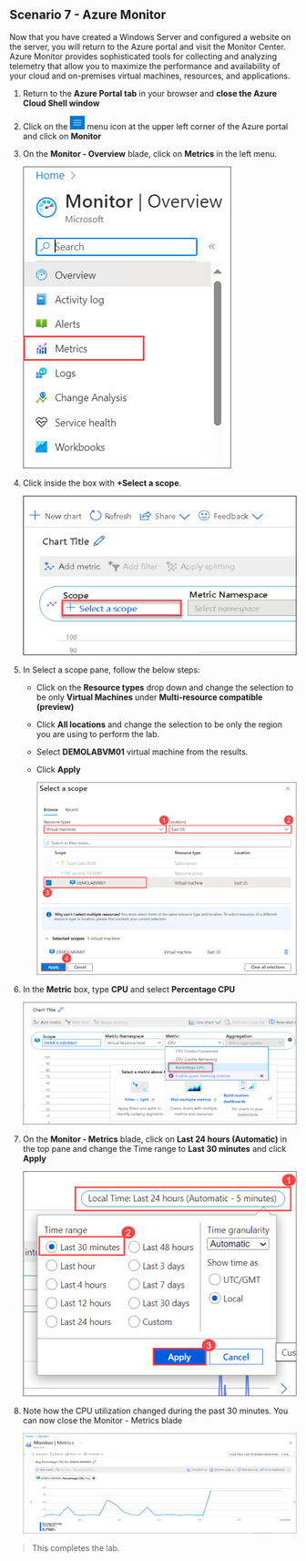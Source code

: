 ﻿## **Scenario 7 - Azure Monitor**
Now that you have created a Windows Server and configured a website on the server, you will return to the Azure portal and visit the Monitor Center. Azure Monitor provides sophisticated tools for collecting and analyzing telemetry that allow you to maximize the performance and availability of your cloud and on-premises virtual machines, resources, and applications.

1. Return to the **Azure Portal tab** in your browser and **close the Azure Cloud Shell window**

2. Click on the ![Azure Menu](images/Hamburger.jpg)  menu icon at the upper left corner of the Azure portal and click on **Monitor**

3. On the **Monitor - Overview** blade, click on **Metrics** in the left menu.

   ![](../instructions/images/lab6-image2.png)

4. Click inside the box with **+Select a scope**.

   ![Azure Monitor metric scope](images/adding-scope-metrics.png)

5. In Select a scope pane, follow the below steps:
 
   - Click on the **Resource types** drop down and change the selection to be only **Virtual Machines** under **Multi-resource compatible (preview)**

   - Click **All locations** and change the selection to be only the region you are using to perform the lab.
    
   - Select <copy>**DEMOLABVM01** </copy> virtual machine from the results.

   - Click **Apply**

     ![Azure Monitor metric adding scope](images/VMC-E7-S5.png) 

6. In the **Metric** box, type <copy>**CPU**</copy> and select **Percentage CPU**

    ![Azure Monitor metric cpu](images/cpu-metric.png)

7. On the **Monitor - Metrics** blade, click on **Last 24 hours (Automatic)** in the top pane and change the Time range to **Last 30 minutes** and click **Apply**

    ![](../instructions/images/lab6-image1.png)

8. Note how the CPU utilization changed during the past 30 minutes. You can now close the Monitor - Metrics blade

    ![Azure Monitor metric review](images/final-vm-monitor.png)


 >This completes the lab.

